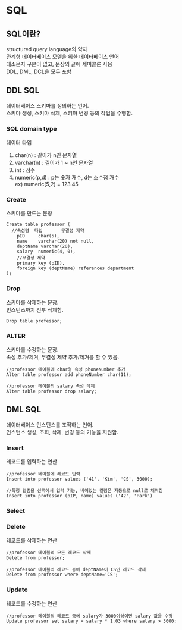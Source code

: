 # SQL
## SQL이란?
structured query language의 약자  
관계형 데이터베이스 모델을 위한 데이터베이스 언어  
대소문자 구분이 없고, 문장의 끝에 세미콜론 사용  
DDL, DML, DCL을 모두 포함  

## DDL SQL
데이터베이스 스키마를 정의하는 언어.  
스키마 생성, 스키마 삭제, 스키마 변경 등의 작업을 수행함.  

### SQL domain type
데이터 타입  
1. char(n) : 길이가 n인 문자열
2. varchar(n) : 길이가 1 ~ n인 문자열
3. int : 정수
4. numeric(p,d) : p는 숫자 개수, d는 소수점 개수  
   ex) numeric(5,2) = 123.45

### Create
스키마를 만드는 문장
```
Create table professor (
  //속성명  타입       무결성 제약
    pID     char(5),
    name    varchar(20) not null,
    deptName varchar(20),
    salary  numeric(4, 0),
    //무결성 제약
    primary key (pID),
    foreign key (deptName) references department
);
```

### Drop
스키마를 삭제하는 문장.  
인스턴스까지 전부 삭제함.  
```
Drop table professor;
```

### ALTER
스키마를 수정하는 문장.  
속성 추가/제거, 무결성 제약 추가/제거를 할 수 있음.  
```
//professor 테이블에 char형 속성 phoneNumber 추가  
Alter table professor add phoneNumber char(11);

//professor 테이블의 salary 속성 삭제
Alter table professor drop salary;
```

## DML SQL
데이터베이스 인스턴스를 조작하는 언어.  
인스턴스 생성, 조회, 삭제, 변경 등의 기능을 지원함.  

### Insert
레코드를 입력하는 연산
```
//professor 테이블에 레코드 입력
Insert into professor values ('41', 'Kim', 'CS', 3000);

//특정 컬럼을 선택에서 입력 가능, 비어있는 컬럼은 자동으로 null로 채워짐
Insert into professor (pIP, name) values ('42', 'Park')
```

### Select

### Delete
레코드를 삭제하는 연산
```
//professor 테이블의 모든 레코드 삭제
Delete from professor;

//professor 테이블의 레코드 중에 deptName이 CS인 레코드 삭제
Delete from professor where deptName='CS';
```

### Update
레코드를 수정하는 연산
```
//professor 테이블의 레코드 중에 salary가 3000이상이면 salary 값을 수정
Update professor set salary = salary * 1.03 where salary > 3000;


```











